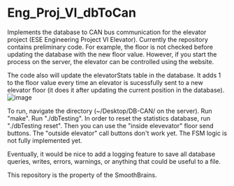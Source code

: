 # Eng_Proj_VI_dbToCan

Implements the database to CAN bus communication for the elevator project (ESE Engineering Project VI Elevator). 
Currently the repository contains preliminary code. For example, the floor is not checked before updating the database with the new floor value. However, if you start the process on the server, the elevator can be controlled using the website.

The code also will update the elevatorStats table in the database. It adds 1 to the floor value every time an elevator is sucessfully sent to a new elevator floor (it does it after updating the current position in the database).![image](https://user-images.githubusercontent.com/56086870/124214760-bf1f2f00-dac0-11eb-9b0d-f7c29e14f60b.png)


To run, navigate the directory (~/Desktop/DB-CAN/ on the server). Run "make". Run "./dbTesting". In order to reset the statistics database, run "./dbTesting reset". Then you can use the "inside elevevator" floor send buttons. The "outside elevator" call buttons don't work yet. The FSM logic is not fully implemented yet.

Eventually, it would be nice to add a logging feature to save all database queries, writes, errors, warnings, or anything that could be useful to a file.

This repository is the property of the SmoothBrains.
